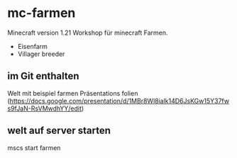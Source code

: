 # mc-farmen

Minecraft version 1.21
Workshop für minecraft Farmen.
- Eisenfarm
- Villager breeder

## im Git enthalten
Welt mit beispiel farmen
Präsentations folien (https://docs.google.com/presentation/d/1MBr8Wl8ialk14D6JsKGw15Y37fws9fJaN-RsVMwdhYY/edit)

## welt auf server starten
mscs start farmen
